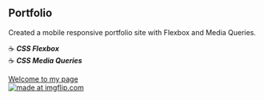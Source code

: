 ## Portfolio


Created a mobile responsive portfolio site with Flexbox and Media Queries.

:coffee: **_CSS Flexbox_**
<br>
:coffee: **_CSS Media Queries_**

[Welcome to my page](https://portfolio-jg.herokuapp.com/)
<br>
<a href="https://imgflip.com/gif/2q1o3i"><img src="https://i.imgflip.com/2q1o3i.gif" title="made at imgflip.com"/></a>

